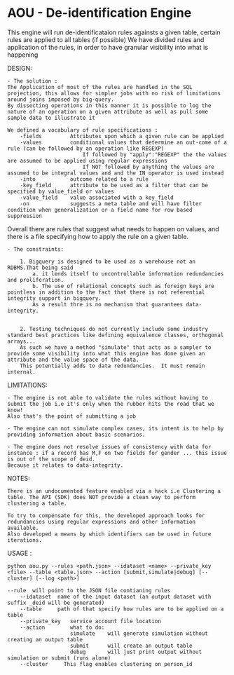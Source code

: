 # AOU - De-identification Engine

This engine will run de-identificataion rules againsts a given table, certain rules are applied to all tables (if possible)
We have divided rules and application of the rules, in order to have granular visibility into what is happening

DESIGN:

    - The solution :
    The Application of most of the rules are handled in the SQL projection, this allows for simpler jobs with no risk of limitations around joins imposed by big-query.
    By dissecting operations in this manner it is possible to log the nature of an operation on a given attribute as well as pull some sample data to illustrate it

    We defined a vocabulary of rule specifications :
        -fields         Attributes upon which a given rule can be applied
        -values         conditional values that determine an out-come of a rule (can be followed by an operation like REGEXP)
                            If followed by "apply":"REGEXP" the the values are assumed to be applied using regular expressions
                            If NOT followed by anything the values are assumed to be integral values and and the IN operator is used instead
        -into           outcome related to a rule
        -key_field      attribute to be used as a filter that can be specified by value_field or values
        -value_field    value associated with a key_field
        -on             suggests a meta table and will have filter condition when generalization or a field name for row based suppression


   Overall there are rules that suggest what needs to happen on values, and there is a file specifying how to apply the rule on a given table.

    - The constraints:

        1. Bigquery is designed to be used as a warehouse not an RDBMS.That being said
            a. it lends itself to uncontrollable information redundancies and proliferation.
            b. The use of relational concepts such as foreign keys are pointless in addition to the fact that there is not referential integrity support in bigquery.
            As a result thre is no mechanism that guarantees data-integrity.


        2. Testing techniques do not currently include some industry standard best practices like defining equivalence classes, orthogonal arrays...
        As such we have a method "simulate" that acts as a sampler to provide some visibility into what this engine has done given an attribute and the value space of the data.
        This potentially adds to data redundancies.  It must remain internal.

LIMITATIONS:

    - The engine is not able to validate the rules without having to submit the job i.e it's only when the rubber hits the road that we know!
    Also that's the point of submitting a job

    - The engine can not simulate complex cases, its intent is to help by providing information about basic scenarios.

    - The engine does not resolve issues of consistency with data for instance : if a record has M,F on two fields for gender ... this issue is out of the scope of deid.
    Because it relates to data-integrity.

NOTES:

    There is an undocumented feature enabled via a hack i.e Clustering a table. The API (SDK) does NOT provide a clean way to perform clustering a table.

    To try to compensate for this, the developed approach looks for redundancies using regular expressions and other information available.
    Also developed a means by which identifiers can be used in future iterations.

USAGE :

    python aou.py --rules <path.json> --idataset <name> --private_key <file> --table <table.json> --action [submit,simulate|debug] [--cluster] [--log <path>]

    --rule  will point to the JSON file contianing rules
        --idataset  name of the input dataset (an output dataset with suffix _deid will be generated)
        --table     path of that specify how rules are to be applied on a table
        --private_key   service account file location
        --action        what to do:
                        simulate    will generate simulation without creating an output table
                        submit      will create an output table
                        debug       will just print output without simulation or submit (runs alone)
        --cluster     This flag enables clustering on person_id
